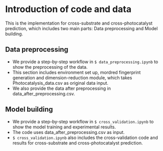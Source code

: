 ﻿# Introduction of code and data
This is the implementation for cross-substrate and cross-photocatalyst prediction, which includes two main parts: Data preprocessing and Model building.

## Data preprocessing
* We provide a step-by-step workflow in ``$ data_preprocessing.ipynb`` to show the preprocessing of the data. 
* This section includes environment set up, mordred fingerprint generation and dimension-reduction module, which takes Photocatalysis_data.csv as original data input.
* We also provide the data after preprocessing in data_after_preprocessing.csv. 

## Model building
* We provide a step-by-step workflow in ``$ cross_validation.ipynb`` to show the model training and experimental results.
* The code uses data_after_preprocessing.csv as input.
* ``$ cross_validation.ipynb`` also includes the cross-validation code and results for cross-substrate and cross-photocatalyst prediction.



